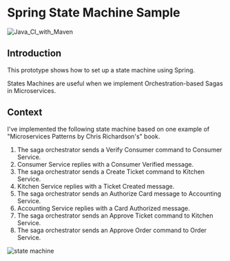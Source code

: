 # Spring State Machine Sample

![Java_CI_with_Maven](https://github.com/martinsaporiti/spring_state_machine_sample/workflows/Java_CI_with_Maven/badge.svg)
## Introduction
This prototype shows how to set up a state machine using Spring.

States Machines are useful when we implement Orchestration-based Sagas in Microservices.

## Context
I've implemented the following state machine based on one example of "Microservices Patterns by  Chris Richardson's" book.
1. The saga orchestrator sends a Verify Consumer command to Consumer Service.
2. Consumer Service replies with a Consumer Verified message.
3. The saga orchestrator sends a Create Ticket command to Kitchen Service.
4. Kitchen Service replies with a Ticket Created message.
5. The saga orchestrator sends an Authorize Card message to Accounting Service.
6. Accounting Service replies with a Card Authorized message.
7. The saga orchestrator sends an Approve Ticket command to Kitchen Service.
8. The saga orchestrator sends an Approve Order command to Order Service.

![state machine](https://res.cloudinary.com/dmg0wwwhg/image/upload/v1608506875/zpyfkti8uhaug9qvdirm.png)

